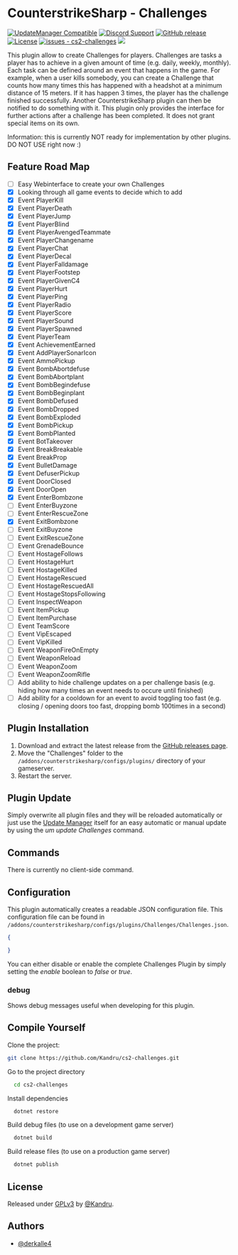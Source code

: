 # CounterstrikeSharp - Challenges

[![UpdateManager Compatible](https://img.shields.io/badge/CS2-UpdateManager-darkgreen)](https://github.com/Kandru/cs2-update-manager/)
[![Discord Support](https://img.shields.io/discord/289448144335536138?label=Discord%20Support&color=darkgreen)](https://discord.gg/bkuF8xKHUt)
[![GitHub release](https://img.shields.io/github/release/Kandru/cs2-challenges?include_prereleases=&sort=semver&color=blue)](https://github.com/Kandru/cs2-challenges/releases/)
[![License](https://img.shields.io/badge/License-GPLv3-blue)](#license)
[![issues - cs2-challenges](https://img.shields.io/github/issues/Kandru/cs2-challenges?color=darkgreen)](https://github.com/Kandru/cs2-challenges/issues)
[![](https://www.paypalobjects.com/en_US/i/btn/btn_donateCC_LG.gif)](https://www.paypal.com/donate/?hosted_button_id=C2AVYKGVP9TRG)

This plugin allow to create Challenges for players. Challenges are tasks a player has to achieve in a given amount of time (e.g. daily, weekly, monthly). Each task can be defined around an event that happens in the game. For example, when a user kills somebody, you can create a Challenge that counts how many times this has happened with a headshot at a minimum distance of 15 meters. If it has happen 3 times, the player has the challenge finished successfully. Another CounterstrikeSharp plugin can then be notified to do something with it. This plugin only provides the interface for further actions after a challenge has been completed. It does not grant special items on its own.

Information: this is currently NOT ready for implementation by other plugins. DO NOT USE right now :)

## Feature Road Map

- [ ] Easy Webinterface to create your own Challenges
- [x] Looking through all game events to decide which to add
- [x] Event PlayerKill
- [x] Event PlayerDeath
- [x] Event PlayerJump
- [x] Event PlayerBlind
- [x] Event PlayerAvengedTeammate
- [x] Event PlayerChangename
- [x] Event PlayerChat
- [X] Event PlayerDecal
- [X] Event PlayerFalldamage
- [X] Event PlayerFootstep
- [X] Event PlayerGivenC4
- [X] Event PlayerHurt
- [X] Event PlayerPing
- [X] Event PlayerRadio
- [X] Event PlayerScore
- [X] Event PlayerSound
- [X] Event PlayerSpawned
- [X] Event PlayerTeam
- [X] Event AchievementEarned
- [X] Event AddPlayerSonarIcon
- [X] Event AmmoPickup
- [X] Event BombAbortdefuse
- [X] Event BombAbortplant
- [X] Event BombBegindefuse
- [X] Event BombBeginplant
- [X] Event BombDefused
- [X] Event BombDropped
- [X] Event BombExploded
- [X] Event BombPickup
- [X] Event BombPlanted
- [X] Event BotTakeover
- [X] Event BreakBreakable
- [X] Event BreakProp
- [X] Event BulletDamage
- [X] Event DefuserPickup
- [X] Event DoorClosed
- [X] Event DoorOpen
- [X] Event EnterBombzone
- [ ] Event EnterBuyzone
- [ ] Event EnterRescueZone
- [X] Event ExitBombzone
- [ ] Event ExitBuyzone
- [ ] Event ExitRescueZone
- [ ] Event GrenadeBounce
- [ ] Event HostageFollows
- [ ] Event HostageHurt
- [ ] Event HostageKilled
- [ ] Event HostageRescued
- [ ] Event HostageRescuedAll
- [ ] Event HostageStopsFollowing
- [ ] Event InspectWeapon
- [ ] Event ItemPickup
- [ ] Event ItemPurchase
- [ ] Event TeamScore
- [ ] Event VipEscaped
- [ ] Event VipKilled
- [ ] Event WeaponFireOnEmpty
- [ ] Event WeaponReload
- [ ] Event WeaponZoom
- [ ] Event WeaponZoomRifle
- [ ] Add ability to hide challenge updates on a per challenge basis (e.g. hiding how many times an event needs to occure until finished)
- [ ] Add ability for a cooldown for an event to avoid toggling too fast (e.g. closing / opening doors too fast, dropping bomb 100times in a second)

## Plugin Installation

1. Download and extract the latest release from the [GitHub releases page](https://github.com/Kandru/cs2-challenges/releases/).
2. Move the "Challenges" folder to the `/addons/counterstrikesharp/configs/plugins/` directory of your gameserver.
3. Restart the server.

## Plugin Update

Simply overwrite all plugin files and they will be reloaded automatically or just use the [Update Manager](https://github.com/Kandru/cs2-update-manager/) itself for an easy automatic or manual update by using the *um update Challenges* command.

## Commands

There is currently no client-side command.

## Configuration

This plugin automatically creates a readable JSON configuration file. This configuration file can be found in `/addons/counterstrikesharp/configs/plugins/Challenges/Challenges.json`.

```json
{

}
```

You can either disable or enable the complete Challenges Plugin by simply setting the *enable* boolean to *false* or *true*.

### debug

Shows debug messages useful when developing for this plugin.

## Compile Yourself

Clone the project:

```bash
git clone https://github.com/Kandru/cs2-challenges.git
```

Go to the project directory

```bash
  cd cs2-challenges
```

Install dependencies

```bash
  dotnet restore
```

Build debug files (to use on a development game server)

```bash
  dotnet build
```

Build release files (to use on a production game server)

```bash
  dotnet publish
```

## License

Released under [GPLv3](/LICENSE) by [@Kandru](https://github.com/Kandru).

## Authors

- [@derkalle4](https://www.github.com/derkalle4)
